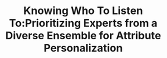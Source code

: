 ---
title: "Knowing Who To Listen To:Prioritizing Experts from a Diverse Ensemble for Attribute Personalization"
year: 2016
pdf_url: "http://www.robots.ox.ac.uk/~tvg/publications/2016/ICIP_2016.pdf"
category: "vision"
author_list: "Shrenik Lad, Bernardino Romera-Paredes, Julien Valentin, Philip H.S. Torr, Devi Parikh"
grant: "NULL"
pub_in: "IEEE International Conference on Image Processing (ICIP) 2016"
---